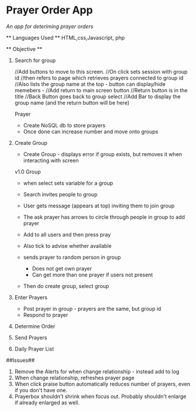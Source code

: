 # Prayer Order App #
*An app for deteriming prayer orders*

** Languages Used **
HTML,css,Javascript, php

** Objective **

1) Search for group

   //Add buttons to move to this screen.
      //On click sets session with group id
      //then refers to page which retrieves prayers connected to group id
      //Also lists the group name at the top - button can display/hide memebers - 
   //Add return to main screen button
      //Return button is in the title
      //Back Button goes back to group select
   //Add Bar to display the group name (and the return button will be here)

   Prayer
   - Create NoSQL db to store prayers
   - Once done can increase number and move onto groups

2) Create Group
   - Create Group - displays error if group exists, but removes it when interacting with screen
   
   v1.0
   Group
   - when select sets variable for a group
   - Search invites people to group
   - User gets message (appears at top) inviting them to join group
   - The ask prayer has arrows to circle through people in group to add prayer
   - Add to all users and then press pray
   - Also tick to advise whether available
   - sends prayer to random person in group
      - Does not get own prayer
      - Can get more than one prayer if users not present

   - Then do create group, select group

3) Enter Prayers

	- Post prayer in group - prayers are the same, but group id
	- Respond to prayer



4) Determine Order
5) Send Prayers
6) Daily Prayer List


##Issues##





1) Remove the Alerts for when change relationship - instead add to log
2) When change relationship, refreshes prayer page
3) When click praise button automatically reduces number of prayers, even if you don't have one.
4) Prayerbox shouldn't shrink when focus out. Probably shouldn't enlarge if already enlarged as well.

